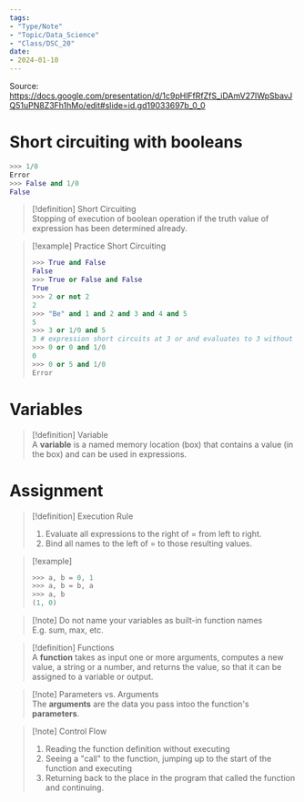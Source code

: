 ```yaml
---
tags:
- "Type/Note"
- "Topic/Data_Science"
- "Class/DSC_20"
date:
- 2024-01-10
---
```

Source: https://docs.google.com/presentation/d/1c9pHlFfRfZfS_iDAmV27IWpSbavJQ51uPN8Z3Fh1hMo/edit#slide=id.gd19033697b_0_0  

# Short circuiting with booleans  

```Python  
>>> 1/0  
Error  
>>> False and 1/0  
False  
```  

> [!definition] Short Circuiting  
> Stopping of execution of boolean operation if the truth value of expression has been determined already.  

> [!example] Practice Short Circuiting  
> ```Python  
> >>> True and False  
> False  
> >>> True or False and False  
> True  
> >>> 2 or not 2  
> 2  
> >>> "Be" and 1 and 2 and 3 and 4 and 5  
> 5  
> >>> 3 or 1/0 and 5  
> 3 # expression short circuits at 3 or and evaluates to 3 without evaluating 1/0 and 5  
> >>> 0 or 0 and 1/0  
> 0  
> >>> 0 or 5 and 1/0  
> Error  
> ```  

# Variables  

> [!definition] Variable  
> A **variable** is a named memory location (box) that contains a value (in the box) and can be used in expressions.  

# Assignment  

> [!definition] Execution Rule  
> 1. Evaluate all expressions to the right of = from left to right.  
> 2. Bind all names to the left of = to those resulting values.  

> [!example]  
> ```Python  
> >>> a, b = 0, 1  
> >>> a, b = b, a  
> >>> a, b  
> (1, 0)  
> ```  

> [!note] Do not name your variables as built-in function names  
> E.g. sum, max, etc.  

> [!definition] Functions  
> A **function** takes as input one or more arguments, computes a new value, a string or a number, and returns the value, so that it can be assigned to a variable or output.  

> [!note] Parameters vs. Arguments  
> The **arguments** are the data you pass intoo the function's **parameters**.  

> [!note] Control Flow  
> 1. Reading the function definition without executing  
> 2. Seeing a "call" to the function, jumping up to the start of the function and executing  
> 3. Returning back to the place in the program that called the function and continuing.  
